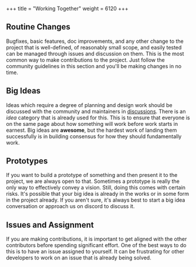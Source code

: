 +++
title = "Working Together"
weight = 6120
+++

## Routine Changes

Bugfixes, basic features, doc improvements, and any other change to the project that is 
well-defined, of reasonably small scope, and easily tested can be managed through issues and 
discussion on them. This is the most common way to make contributions to the project. Just 
follow the community guidelines in this section and you'll be making changes in no time.

## Big Ideas

Ideas which require a degree of planning and design work should be discussed with the community 
and maintainers in [discussions](https://nosqlbench.io/discussions). There is an *idea* category 
that is already used for this. This is to ensure that everyone is on the same page about how 
something will work before work starts in earnest. Big ideas are **awesome**, but the hardest 
work of landing them successfully is in building consensus for how they should fundamentally work.

## Prototypes

If you want to build a prototype of something and then present it to the project, we are always 
open to that. Sometimes a prototype is really the only way to effectively convey a vision. Still,
doing this comes with certain risks. It's possible that your big idea is already in the works or 
in some form in the project already. If you aren't sure, it's always best to start a big idea 
conversation or approach us on discord to discuss it.

## Issues and Assignment

If you are making contributions, it is important to get aligned with the other contributors 
before spending significant effort. One of the best ways to do this is to have an issue assigned 
to yourself. It can be frustrating for other developers to work on an issue that is already 
being solved.

